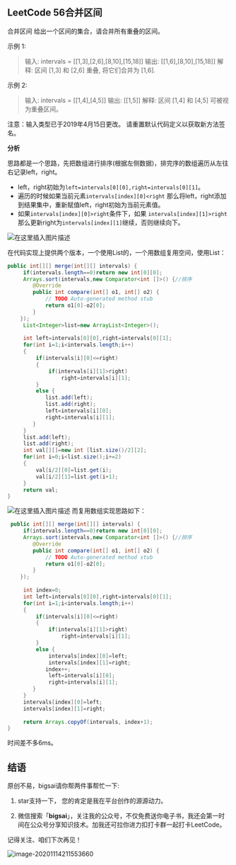 ## LeetCode 56合并区间
 合并区间
给出一个区间的集合，请合并所有重叠的区间。

示例 1:

>输入: intervals = [[1,3],[2,6],[8,10],[15,18]]
>输出: [[1,6],[8,10],[15,18]]
>解释: 区间 [1,3] 和 [2,6] 重叠, 将它们合并为 [1,6].

示例 2:
>输入: intervals = [[1,4],[4,5]]
>输出: [[1,5]]
>解释: 区间 [1,4] 和 [4,5] 可被视为重叠区间。

注意：输入类型已于2019年4月15日更改。 请重置默认代码定义以获取新方法签名。

**分析**

 思路都是一个思路，先把数组进行排序(根据左侧数据)，排完序的数组遍历从左往右记录left，right。
 - left，right初始为`left=intervals[0][0],right=intervals[0][1]`。
 - 遍历的时候如果当前元素`intervals[index][0]<right` 那么将left，right添加到结果集中，重新赋值left，right初始为当前元素值。
 - 如果`intervals[index][0]>right`条件下，如果 `intervals[index][1]>right`那么更新right为`intervals[index][1]`继续，否则继续向下。


![在这里插入图片描述](https://img-blog.csdnimg.cn/20201108154014270.png?x-oss-process=image/watermark,type_ZmFuZ3poZW5naGVpdGk,shadow_10,text_aHR0cHM6Ly9ibG9nLmNzZG4ubmV0L3FxXzQwNjkzMTcx,size_1,color_FFFFFF,t_70)

在代码实现上提供两个版本，一个使用List的，一个用数组复用空间，使用List：

```java
public int[][] merge(int[][] intervals) {
	 if(intervals.length==0)return new int[0][0];
	 Arrays.sort(intervals,new Comparator<int []>() {//排序
		@Override
		public int compare(int[] o1, int[] o2) {
			// TODO Auto-generated method stub
			return o1[0]-o2[0];
		}
	});
	 List<Integer>list=new ArrayList<Integer>();
	 
	 int left=intervals[0][0],right=intervals[0][1];
	 for(int i=1;i<intervals.length;i++)
	 {
		 if(intervals[i][0]<=right)
		 {
			 if(intervals[i][1]>right)
				 right=intervals[i][1];
		 }
		 else {
			list.add(left);
			list.add(right);
			left=intervals[i][0];
			right=intervals[i][1];
		}
	 }
	 list.add(left);
	 list.add(right);
	 int val[][]=new int [list.size()/2][2];
	 for(int i=0;i<list.size();i+=2)
	 {
		 val[i/2][0]=list.get(i);
		 val[i/2][1]=list.get(i+1);
	 }
	 return val;
}
```
![在这里插入图片描述](https://img-blog.csdnimg.cn/20201108113457720.png?x-oss-process=image/watermark,type_ZmFuZ3poZW5naGVpdGk,shadow_10,text_aHR0cHM6Ly9ibG9nLmNzZG4ubmV0L3FxXzQwNjkzMTcx,size_1,color_FFFFFF,t_70)
而复用数组实现思路如下：

```java
 public int[][] merge(int[][] intervals) {
	 if(intervals.length==0)return new int[0][0];
	 Arrays.sort(intervals,new Comparator<int []>() {//排序
		@Override
		public int compare(int[] o1, int[] o2) {
			// TODO Auto-generated method stub
			return o1[0]-o2[0];
		}
	});
	
	 int index=0;
	 int left=intervals[0][0],right=intervals[0][1];
	 for(int i=1;i<intervals.length;i++)
	 {
		 if(intervals[i][0]<=right)
		 {
			 if(intervals[i][1]>right)
				 right=intervals[i][1];
		 }
		 else {
			 intervals[index][0]=left;
			 intervals[index][1]=right;
			index++;
			 left=intervals[i][0];
			 right=intervals[i][1];
		}
	 }
	 intervals[index][0]=left;
	 intervals[index][1]=right;
	
	 return Arrays.copyOf(intervals, index+1);
}
```
时间差不多6ms。

## 结语

原创不易，bigsai请你帮两件事帮忙一下:

1. star支持一下， 您的肯定是我在平台创作的源源动力。

2. 微信搜索「**bigsai**」，关注我的公众号，不仅免费送你电子书，我还会第一时间在公众号分享知识技术。加我还可拉你进力扣打卡群一起打卡LeetCode。

记得关注、咱们下次再见！

![image-20201114211553660](https://bigsai.oss-cn-shanghai.aliyuncs.com/img/3cd335655373276f330fa2c16b0e20f6.png)